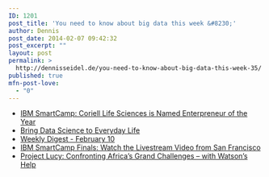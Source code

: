 ```yaml
---
ID: 1201
post_title: 'You need to know about big data this week &#8230;'
author: Dennis
post_date: 2014-02-07 09:42:32
post_excerpt: ""
layout: post
permalink: >
  http://dennisseidel.de/you-need-to-know-about-big-data-this-week-35/
published: true
mfn-post-love:
  - "0"
---
```

<ul class="scrd_digest">
<li><a href="http://feedproxy.google.com/~r/ASmarterPlanet/~3/l_iUfbICf48/ibm-smartcamp-coriell-life-sciences-named-enterpreneur-year.html" rel="external">IBM SmartCamp: Coriell Life Sciences is  Named Enterpreneur of the Year</a>
</li>
<li><a href="http://www.datasciencecentral.com/xn/detail/6448529:BlogPost:140598" rel="external">Bring Data Science to Everyday Life</a>
</li>
<li><a href="http://www.datasciencecentral.com/xn/detail/6448529:BlogPost:140585" rel="external">Weekly Digest - February 10</a>
</li>
<li><a href="http://feedproxy.google.com/~r/ASmarterPlanet/~3/4YYkD6-OWng/ibm-smartcamp-finals-watch-livestream-video-san-francisco.html" rel="external">IBM SmartCamp Finals: Watch the Livestream Video from San Francisco</a>
</li>
<li><a href="http://feedproxy.google.com/~r/ASmarterPlanet/~3/IayFj_qotAo/project-lucy-confronting-africas-grand-challenges-watsons-help.html" rel="external">Project Lucy: Confronting Africa’s Grand Challenges – with Watson&#8217;s Help</a>
</li>
</ul>